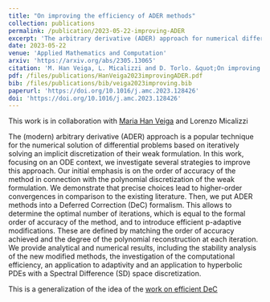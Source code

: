 ```yaml
---
title: "On improving the efficiency of ADER methods"
collection: publications
permalink: /publication/2023-05-22-improving-ADER
excerpt: 'The arbitrary derivative (ADER) approach for numerical differential problem solution is enhanced in this study. Improvements include higher-order accuracy through precise polynomial discretization choices and integration with Deferred Correction (DeC) formalism. Analytical and numerical results cover stability analysis, computational efficiency, adaptivity, and hyperbolic PDE applications with Spectral Difference (SD) discretization. [Download paper](/files/publications/HanVeiga2023improvingADER.pdf)'
date: 2023-05-22
venue: 'Applied Mathematics and Computation'
arxiv: 'https://arxiv.org/abs/2305.13065'
citation: 'M. Han Veiga, L. Micalizzi and D. Torlo. &quot;On improving the efficiency of ADER methods.&quot; <i>Applied Mathematics and Computation</i>, 466, page 128426, 2024.'
pdf: /files/publications/HanVeiga2023improvingADER.pdf
bib: /files/publications/bib/veiga2023improving.bib
paperurl: 'https://doi.org/10.1016/j.amc.2023.128426'
doi: 'https://doi.org/10.1016/j.amc.2023.128426'
---
```

This work is in collaboration with [Maria Han Veiga](https://hanveiga.com/) and Lorenzo Micalizzi

The (modern) arbitrary derivative (ADER) approach is a popular technique for the numerical solution of differential problems based on iteratively solving an implicit discretization of their weak formulation. In this work, focusing on an ODE context, we investigate several strategies to improve this approach. Our initial emphasis is on the order of accuracy of the method in connection with the polynomial discretization of the weak formulation. We demonstrate that precise choices lead to higher-order convergences in comparison to the existing literature. Then, we put ADER methods into a Deferred Correction (DeC) formalism. This allows to determine the optimal number of iterations, which is equal to the formal order of accuracy of the method, and to introduce efficient p-adaptive modifications. These are defined by matching the order of accuracy achieved and the degree of the polynomial reconstruction at each iteration. We provide analytical and numerical results, including the stability analysis of the new modified methods, the investigation of the computational efficiency, an application to adaptivity and an application to hyperbolic PDEs with a Spectral Difference (SD) space discretization.

This is a generalization of the idea of the [work on efficient DeC](/publication/2022-10-06-efficient-dec)

